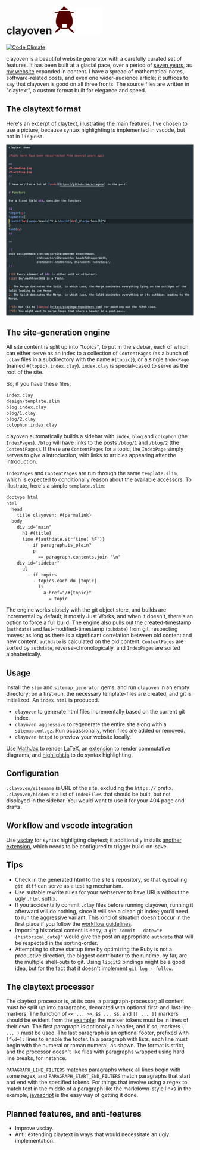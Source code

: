 # clayoven ![logo](clayoven.png)

[![Code Climate](https://codeclimate.com/github/artagnon/clayoven.png)](https://codeclimate.com/github/artagnon/clayoven)

clayoven is a beautiful website generator with a carefully curated set of features. It has been built at a glacial pace, over a period of [seven years](https://github.com/artagnon/clayoven/commit/d4d40161e9f76dbe74078c669de9af698cf621d6), as [my website](https://artagnon.com) expanded in content. I have a spread of mathematical notes, software-related posts, and even one wider-audience article; it suffices to say that clayoven is good on all three fronts. The source files are written in "claytext", a custom format built for elegance and speed.

## The claytext format

Here's an excerpt of claytext, illustrating the main features. I've chosen to use a picture, because syntax highlighting is implemented in vscode, but not in `linguist`.

![vsclay demo](vsclay-demo.png)

## The site-generation engine

All site content is split up into "topics", to put in the sidebar, each of which can either serve as an index to a collection of `ContentPages` (as a bunch of `.clay` files in a subdirectory with the name `#{topic}`), or a single `IndexPage` (named `#{topic}.index.clay`). `index.clay` is special-cased to serve as the root of the site.

So, if you have these files,

    index.clay
    design/template.slim
    blog.index.clay
    blog/1.clay
    blog/2.clay
    colophon.index.clay

clayoven automatically builds a sidebar with `index`, `blog` and `colophon` (the `IndexPages`). `/blog` will have links to the posts `/blog/1` and `/blog/2` (the `ContentPages`). If there are `ContentPages` for a topic, the `IndexPage` simply serves to give a introduction, with links to articles appearing after the introduction.

`IndexPages` and `ContentPages` are run through the same `template.slim`, which is expected to conditionally reason about the available accessors. To illustrate, here's a simple `template.slim`:

```slim
doctype html
html
  head
    title clayoven: #{permalink}
  body
    div id="main"
      h1 #{title}
      time #{authdate.strftime('%F')}
        - if paragraph.is_plain?
          p
            == paragraph.contents.join "\n"
    div id="sidebar"
      ul
        - if topics
          - topics.each do |topic|
            li
              a href="/#{topic}"
                = topic
```

The engine works closely with the git object store, and builds are incremental by default; it mostly Just Works, and when it doesn't, there's an option to force a full build. The engine also pulls out the created-timestamp (`authdate`) and last-modified-timestamp (`pubdate`) from git, respecting moves; as long as there is a significant correlation between old content and new content, `authdate` is calculated on the old content. `ContentPages` are sorted by `authdate`, reverse-chronologically, and `IndexPages` are sorted alphabetically.

## Usage

Install the `slim` and `sitemap_generator` gems, and run `clayoven` in an empty directory; on a first-run, the necessary template-files are created, and git is initialized. An `index.html` is produced.

- `clayoven` to generate html files incrementally based on the current git index.
- `clayoven aggressive` to regenerate the entire site along with a `sitemap.xml.gz`. Run occassionally, when files are added or removed.
- `clayoven httpd` to preview your website locally.

Use [MathJax](https://www.mathjax.org) to render LaTeX, an [extension](https://github.com/sonoisa/XyJax) to render commutative diagrams, and [highlight.js](https://highlightjs.org) to do syntax highlighting.

## Configuration

`.clayoven/sitename` is URL of the site, excluding the `https://` prefix. `.clayoven/hidden` is a list of `IndexFiles` that should be built, but not displayed in the sidebar. You would want to use it for your 404 page and drafts.

## Workflow and vscode integration

Use [vsclay](https://github.com/artagnon/vsclay) for syntax highligting claytext; it additionally installs [another extension](https://marketplace.visualstudio.com/items?itemName=Gruntfuggly.triggertaskonsave), which needs to be configured to trigger build-on-save.

## Tips

- Check in the generated html to the site's repository, so that eyeballing `git diff` can serve as a testing mechanism.
- Use suitable rewrite rules for your webserver to have URLs without the ugly `.html` suffix.
- If you accidentally commit `.clay` files before running clayoven, running it afterward will do nothing, since it will see a clean git index; you'll need to run the aggressive variant. This kind of situation doesn't occur in the first place if you follow the [workflow guidelines](/README.md#workflow-and-vscode-integration).
- Importing historical content is easy; a `git commit --date="#{historical_date}"` would give the post an appropriate `authdate` that will be respected in the sorting-order.
- Attempting to shave startup time by optimizing the Ruby is not a productive direction; the biggest contributor to the runtime, by far, are the multiple shell-outs to git. Using `libgit2` bindings might be a good idea, but for the fact that it doesn't implement `git log --follow`.

## The claytext processor

The claytext processor is, at its core, a paragraph-processor; all content must be split up into paragraphs, decorated with optional first-and-last-line-markers. The function of `<< ... >>`, `$$ ... $$`, and `[[ ... ]]` markers should be evident from the [example](/README.md#the-claytext-format); the marker tokens must be in lines of their own. The first paragraph is optionally a header, and if so, markers `( ... )` must be used. The last paragraph is an optional footer, prefixed with `[^\d+]:` lines to enable the footer. In a paragraph with lists, each line must begin with the numeral or roman numeral, as shown. The format is strict, and the processor doesn't like files with paragraphs wrapped using hard line breaks, for instance.

`PARAGRAPH_LINE_FILTERS` matches paragraphs where all lines begin with some regex, and `PARAGRAPH_START_END_FILTERS` match paragraphs that start and end with the specified tokens. For things that involve using a regex to match text in the middle of a paragraph like the markdown-style links in the example, [javascript](https://github.com/artagnon/artagnon.com/blob/master/design/claytext.js) is the easy way of getting it done.

## Planned features, and anti-features

- Improve vsclay.
- Anti: extending claytext in ways that would necessitate an ugly implementation.
